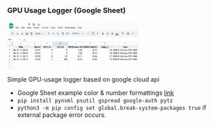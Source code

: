 ### GPU Usage Logger (Google Sheet)

<img src="google_sheet.png" alt="Google Sheet Example" width="60%">

Simple GPU-usage logger based on google cloud api
* Google Sheet example color & number formattings [link](https://docs.google.com/spreadsheets/d/1CgUvc--pjhSz-DaDB7aL1pu_jVzZ7MLml-cEmmmwe8Q/edit?usp=sharing)
* ```pip install pynvml psutil gspread google-auth pytz```
* ```python3 -m pip config set global.break-system-packages true``` if external package error occurs.
